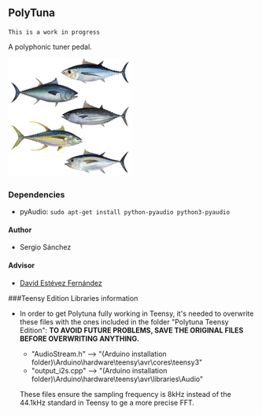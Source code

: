 PolyTuna
-----

    This is a work in progress
    
A polyphonic tuner pedal. 

![Logo](doc/img/lots-of-tuna-fish.png)

### Dependencies

* pyAudio: `sudo apt-get install python-pyaudio python3-pyaudio`

#### Author
	
* Sergio Sánchez

#### Advisor
    
*  [David Estévez Fernández](https://github.com/David-Estevez)

###Teensy Edition Libraries information

* In order to get Polytuna fully working in Teensy, it's needed to overwrite these files with the ones included in the folder "Polytuna Teensy Edition":
	******TO AVOID FUTURE PROBLEMS, SAVE THE ORIGINAL FILES BEFORE OVERWRITING ANYTHING.******
	* "AudioStream.h" --> "(Arduino installation folder)\Arduino\hardware\teensy\avr\cores\teensy3"
	* "output_i2s.cpp" --> "(Arduino installation folder)\Arduino\hardware\teensy\avr\libraries\Audio" 
	
    These files ensure the sampling frequency is 8kHz instead of the 44.1kHz standard in Teensy to ge a more precise FFT.
